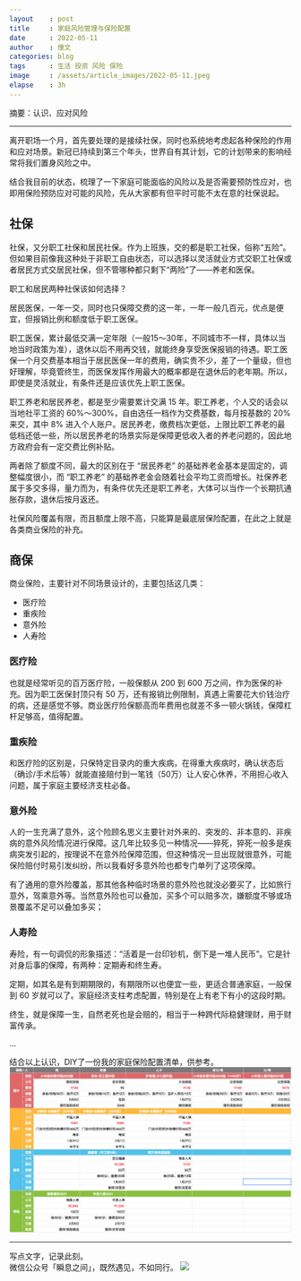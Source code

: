 ```yaml
---
layout    : post
title     : 家庭风险管理与保险配置
date      : 2022-05-11
author    : 慢文
categories: blog
tags      : 生活 投资 风险 保险
image     : /assets/article_images/2022-05-11.jpeg
elapse    : 3h
---
```


摘要：认识、应对风险

---

离开职场一个月，首先要处理的是接续社保，同时也系统地考虑起各种保险的作用和应对场景。新冠已持续到第三个年头，世界自有其计划，它的计划带来的影响经常将我们置身风险之中。

结合我目前的状态，梳理了一下家庭可能面临的风险以及是否需要预防性应对，也即用保险预防应对可能的风险，先从大家都有但平时可能不太在意的社保说起。


## 社保
社保，又分职工社保和居民社保。作为上班族，交的都是职工社保，俗称“五险”。但如果目前像我这种处于非职工自由状态，可以选择以灵活就业方式交职工社保或者居民方式交居民社保，但不管哪种都只剩下“两险”了——养老和医保。

职工和居民两种社保该如何选择？

居民医保，一年一交，同时也只保障交费的这一年，一年一般几百元，优点是便宜，但报销比例和额度低于职工医保。

职工医保，累计最低交满一定年限（一般15～30年，不同城市不一样，具体以当地当时政策为准），退休以后不用再交钱，就能终身享受医保报销的待遇。职工医保一个月交费基本相当于居民医保一年的费用，确实贵不少，差了一个量级，但也好理解，毕竟管终生，而医保发挥作用最大的概率都是在退休后的老年期。所以，即使是灵活就业，有条件还是应该优先上职工医保。

职工养老和居民养老，都是至少需要累计交满 15 年。职工养老，个人交的话会以当地社平工资的 60%～300%，自由选任一档作为交费基数，每月按基数的 20% 来交，其中 8% 进入个人账户。居民养老，缴费档次更低，上限比职工养老的最低档还低一些，所以居民养老的场景实际是保障更低收入者的养老问题的，因此地方政府会有一定交费比例补贴。

两者除了额度不同，最大的区别在于 “居民养老” 的基础养老金基本是固定的，调整幅度很小，而 “职工养老” 的基础养老金会随着社会平均工资而增长。社保养老属于多交多得，量力而为，有条件优先还是职工养老，大体可以当作一个长期抗通胀存款，退休后按月返还。

社保风险覆盖有限，而且额度上限不高，只能算是最底层保险配置，在此之上就是各类商业保险的补充。


## 商保
商业保险，主要针对不同场景设计的，主要包括这几类：

  - 医疗险
  - 重疾险
  - 意外险
  - 人寿险

### 医疗险
也就是经常听见的百万医疗险，一般保额从 200 到 600 万之间，作为医保的补充。因为职工医保封顶只有 50 万，还有报销比例限制，真遇上需要花大价钱治疗的病，还是感觉不够。商业医疗险保额高而年费用也就差不多一顿火锅钱，保障杠杆足够高，值得配置。

### 重疾险
和医疗险的区别是，只保特定目录内的重大疾病，在得重大疾病时，确认状态后（确诊/手术后等）就能直接赔付到一笔钱（50万）让人安心休养，不用担心收入问题，属于家庭主要经济支柱必备。

### 意外险
人的一生充满了意外，这个险顾名思义主要针对外来的、突发的、非本意的、非疾病的意外风险情况进行保障。这几年比较多见一种情况——猝死，猝死一般多是疾病突发引起的，按理说不在意外险保障范围，但这种情况一旦出现就很意外，可能保险赔付时易引发纠纷，所以我看好多意外险也都专门单列了这项保障。

有了通用的意外险覆盖，那其他各种临时场景的意外险也就没必要买了，比如旅行意外，驾乘意外等。当然意外险也可以叠加，买多个可以赔多次，嫌额度不够或场景覆盖不足可以叠加多买；

### 人寿险
寿险，有一句调侃的形象描述：“活着是一台印钞机，倒下是一堆人民币”。它是针对身后事的保障，有两种：定期寿和终生寿。

定期，如其名是有到期期限的，有期限所以也便宜一些，更适合普通家庭，一般保到 60 岁就可以了。家庭经济支柱考虑配置，特别是在上有老下有小的这段时期。

终生，就是保障一生，自然老死也是会赔的，相当于一种跨代际稳健理财，用于财富传承。

...

结合以上认识，DIY了一份我的家庭保险配置清单，供参考。
![](/assets/article_images/2022-05-11-1.png)

---
写点文字，记录此刻。  
微信公众号「瞬息之间」，既然遇见，不如同行。
![](/assets/images/qrcode_wechat_avatar.jpg)
